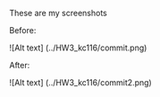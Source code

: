 These are my screenshots

Before:

![Alt text] (../HW3_kc116/commit.png)

After:

![Alt text] (../HW3_kc116/commit2.png)

